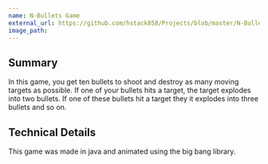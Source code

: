 ```yaml
---
name: N-Bullets Game
external_url: https://github.com/hstack858/Projects/blob/master/N-Bullets.java.java
image_path:
---
```


## Summary

In this game, you get ten bullets to shoot and destroy as many moving targets as possible. If one of your bullets hits a target, the target explodes into two bullets. If one of these bullets hit a target they it explodes into three bullets and so on.

## Technical Details

This game was made in java and animated using the big bang library.
